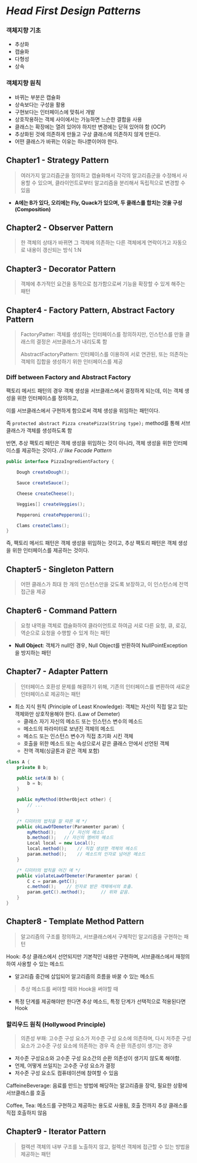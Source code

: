 # _Head First Design Patterns_

### 객체지향 기초

- 추상화
- 캡슐화
- 다형성
- 상속

### 객체지향 원칙

- 바뀌는 부분은 캡슐화
- 상속보다는 구성을 활용
- 구현보다는 인터페이스에 맞춰서 개발
- 상호작용하는 객체 사이에서는 가능하면 느슨한 결합을 사용
- 클래스는 확장에는 열려 있어야 하지만 변경에는 닫혀 있어야 함 (OCP)
- 추상화된 것에 의존하게 만들고 구상 클래스에 의존하지 않게 만든다.
- 어떤 클래스가 바뀌는 이유는 하나뿐이어야 한다.

## Chapter1 - Strategy Pattern

> 여러가지 알고리즘군을 정의하고 캡슐화해서 각각의 알고리즘군을 수정해서 사용할 수 있으며,
> 클라이언트로부터 알고리즘을 분리해서 독립적으로 변경할 수 있음

- **A에는 B가 있다, 오리에는 Fly, Quack가 있으며, 두 클래스를 합치는 것을 구성 (Composition)**

## Chapter2 - Observer Pattern

> 한 객체의 상태가 바뀌면 그 객체에 의존하는 다른 객체에게 연락이가고 자동으로 내용이 갱신되는 방식 1:N

## Chapter3 - Decorator Pattern

> 객체에 추가적인 요건을 동적으로 첨가함으로써 기능을 확장할 수 있게 해주는 패턴

## Chapter4 - Factory Pattern, Abstract Factory Pattern

> FactoryPatter: 객체를 생성하는 인터페이스를 정의하지만, 인스턴스를 만들 클래스의 결정은 서브클래스가 내리도록 함
>
> AbstractFactoryPattern: 인터페이스를 이용하여 서로 연관된, 또는 의존하는 객체의 집합을 생성하기 위한 인터페이스를 제공

### Diff between Factory and Abstract Factory

팩토리 메서드 패턴의 경우 객체 생성을 서브클래스에서 결정하게 되는데, 이는 객체 생성을 위한 인터페이스를 정의하고,

이를 서브클래스에서 구현하게 함으로써 객체 생성을 위임하는 패턴이다.

즉 `protected abstract Pizza createPizza(String type);` method를 통해 서브클래스가 객체를 생성하도록 함

반면, 추상 팩토리 패턴은 객체 생성을 위임하는 것이 아니라, 객체 생성을 위한 인터페이스를 제공하는 것이다. _// like Facade Pattern_

```java
public interface PizzaIngredientFactory {

    Dough createDough();

    Sauce createSauce();

    Cheese createCheese();

    Veggies[] createVeggies();

    Pepperoni createPepperoni();

    Clams createClams();
}
```

즉, 팩토리 메서드 패턴은 객체 생성을 위임하는 것이고, 추상 팩토리 패턴은 객체 생성을 위한 인터페이스를 제공하는 것이다.

## Chapter5 - Singleton Pattern

> 어떤 클래스가 최대 한 개의 인스턴스만을 갖도록 보장하고, 이 인스턴스에 전역 접근을 제공

## Chapter6 - Command Pattern

> 요청 내역을 객체로 캡슐화하여 클라이언트로 하여금 서로 다른 요청, 큐, 로깅, 역순으로 요청을 수행할 수 있게 하는 패턴

- **Null Object**: 객체가 null인 경우, Null Object를 반환하여 NullPointException을 방지하는 패턴

## Chapter7 - Adapter Pattern

> 인터페이스 호환성 문제를 해결하기 위해, 기존의 인터페이스를 변환하여 새로운 인터페이스로 제공하는 패턴

- 최소 지식 원칙 (Principle of Least Knowledge): 객체는 자신이 직접 알고 있는 객체와만 상호작용해야 한다. (Law of Demeter)
    - 클래스 자기 자신의 메소드 또는 인스턴스 변수의 메소드
    - 메소드의 파라미터로 보낸진 객체의 메소드
    - 메소드 또는 인스턴스 변수가 직접 초기화 시킨 객체
    - 호출을 위한 메소드 또는 속성으로서 같은 클래스 안에서 선언된 객체
    - 전역 객체(싱글톤과 같은 객체 포함)

```java
class A {
    private B b;

    public setA(B b) {
        b = b;
    }

    public myMethod(OtherObject other) {
        // ...
    }

    /* 디미터의 법칙을 잘 따른 예 */
    public okLawOfDemeter(Paramemter param) {
        myMethod();     // 자신의 메소드
        b.method();   // 자신의 멤버의 메소드
        Local local = new Local();
        local.method();    // 직접 생성한 객체의 메소드 
        param.method();    // 메소드의 인자로 넘어온 메소드
    }

    /* 디미터의 법칙을 어긴 예 */
    public violateLawOfDemeter(Paramemter param) {
        C c = param.getC();
        c.method();    // 인자로 받은 객체에서의 호출.
        param.getC().method();      // 위와 같음.
    }
}
```

## Chapter8 - Template Method Pattern

> 알고리즘의 구조를 정의하고, 서브클래스에서 구체적인 알고리즘을 구현하는 패턴

Hook: 추상 클래스에서 선언되지만 기본적인 내용만 구현하며, 서브클래스에서 재정의하여 사용할 수 있는 메소드

- 알고리즘 중간에 삽입되어 알고리즘의 흐름을 바꿀 수 있는 메소드

> 추상 메소드를 써야할 때와 Hook을 써야할 때

- 특정 단계를 제공해야만 한다면 추상 메소드, 특정 단계가 선택적으로 적용된다면 Hook

### 할리우드 원칙 (Hollywood Principle)

> 의존성 부패: 고수준 구성 요소가 저수준 구성 요소에 의존하며, 다시 저주준 구성 요소가 고수준 구성 요소에 의존하는 경우 즉 순환 의존성이 생기는 경우

- 저수준 구성요소와 고수준 구성 요소간의 순환 의존성이 생기지 않도록 해야함.
- 언제, 어떻게 쓰일지는 고수준 구성 요소가 결정
- 저수준 구성 요소도 컴퓨테이션에 참여할 수 있음

CaffeineBeverage: 음료를 만드는 방법에 해당하는 알고리즘을 장악, 필요한 상황에 서브클래스를 호출

Coffee, Tea: 메소드를 구현하고 제공하는 용도로 사용됨, 호출 전까지 추상 클래스를 직접 호출하지 않음


## Chapter9 - Iterator Pattern

> 컬렉션 객체의 내부 구조를 노출하지 않고, 컬렉션 객체에 접근할 수 있는 방법을 제공하는 패턴